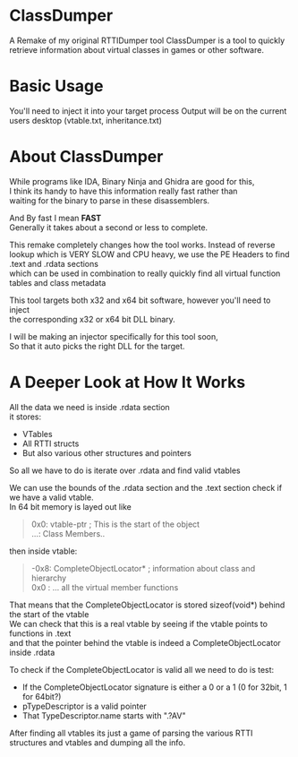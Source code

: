 # ClassDumper
A Remake of my original RTTIDumper tool
ClassDumper is a tool to quickly retrieve information about  virtual classes in games or other software.

# Basic Usage

You'll need to inject it into your target process
Output will be on the current users desktop (vtable.txt, inheritance.txt)

# About ClassDumper

While programs like IDA, Binary Ninja and Ghidra are good for this,  
I think its handy to have this information really fast rather than  
waiting for the binary to parse in these disassemblers.  

And By fast I mean **FAST**  
Generally it takes about a second or less to complete.

This remake completely changes how the tool works.
Instead of reverse lookup which is VERY SLOW and CPU heavy, we use the PE Headers to find .text and .rdata sections  
which can be used in combination to really quickly find all virtual function tables and class metadata

This tool targets both x32 and x64 bit software, however you'll need to inject  
the corresponding x32 or x64 bit DLL binary.

I will be making an injector specifically for this tool soon,  
So that it auto picks the right DLL for the target.

# A Deeper Look at How It Works
All the data we need is inside .rdata section  
it stores:
 - VTables
 - All RTTI structs
 - But also various other structures and pointers

So all we have to do is iterate over .rdata and find valid vtables  

We can use the bounds of the .rdata section and the .text section check if we have a valid vtable.  
In 64 bit memory is layed out like  
>  0x0: vtable-ptr ; This is the start of the object  
>  ...: Class Members..  

then inside vtable:  
> -0x8: CompleteObjectLocator* ; information about class and hierarchy  
> 0x0 : ... all the virtual member functions    

That means that the CompleteObjectLocator is stored sizeof(void*) behind the start of the vtable  
We can check that this is a real vtable by seeing if the vtable points to functions in .text  
and that the pointer behind the vtable is indeed a CompleteObjectLocator inside .rdata  

To check if the CompleteObjectLocator is valid all we need to do is test:
  - If the CompleteObjectLocator signature is either a 0 or a 1 (0 for 32bit, 1 for 64bit?)
  - pTypeDescriptor is a valid pointer
  - That TypeDescriptor.name starts with ".?AV"

After finding all vtables its just a game of parsing the various RTTI structures and vtables and dumping all the info.
